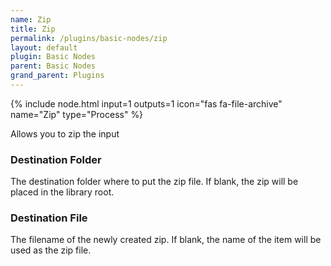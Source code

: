 ```yaml
---
name: Zip
title: Zip
permalink: /plugins/basic-nodes/zip
layout: default
plugin: Basic Nodes
parent: Basic Nodes
grand_parent: Plugins
---
```


{% include node.html input=1 outputs=1 icon="fas fa-file-archive" name="Zip" type="Process" %}

Allows you to zip the input

### Destination Folder
The destination folder where to put the zip file.  If blank, the zip will be placed in the library root.

### Destination File
The filename of the newly created zip.  If blank, the name of the item will be used as the zip file.
